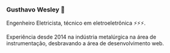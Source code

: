 ### Gusthavo Wesley 👋

<!--
**GUSTHAVOWSB/GUSTHAVOWSB** is a ✨ _special_ ✨ repository because its `README.md` (this file) appears on your GitHub profile.

Here are some ideas to get you started:

- 🔭 I’m currently working on ...
- 🌱 I’m currently learning ...
- 👯 I’m looking to collaborate on ...
- 🤔 I’m looking for help with ...
- 💬 Ask me about ...
- 📫 How to reach me: ...
- 😄 Pronouns: ...
- ⚡ Fun fact: ...
-->

Engenheiro Eletricista, técnico em eletroeletrônica ⚡⚡⚡.

Experiência desde 2014 na indústria metalúrgica na área de instrumentação, desbravando a área de desenvolvimento web.

